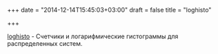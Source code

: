 +++
date = "2014-12-14T15:45:03+03:00"
draft = false
title = "loghisto"

+++

<p><a href="https://github.com/spacejam/loghisto">loghisto</a>&nbsp;- Счетчики и логарифмические гистограммы для распределенных систем.</p>

